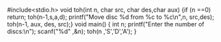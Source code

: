#include<stdio.h>
void toh(int n, char src, char des,char aux)
{if (n ==0) return;
toh(n-1,s,a,d);
printf("Move disc %d from %c to %c\n",n, src,des);
toh(n-1, aux, des, src);}
void main()
{
int n;
printf("Enter the number of discs:\n");
scanf("%d" ,&n);
toh(n ,'S','D','A');
}
